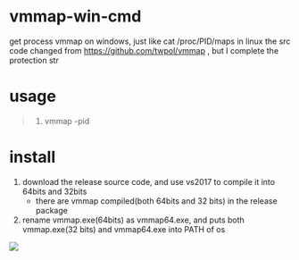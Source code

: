 # vmmap-win-cmd
get process vmmap on windows, just like cat /proc/PID/maps in linux
the src code changed from https://github.com/twpol/vmmap , but I complete the protection str

# usage
> 1. vmmap -pid <pid>

# install
1. download the release source code, and use vs2017 to compile it into 64bits and 32bits
    + there are vmmap compiled(both 64bits and 32 bits) in the release package
2. rename vmmap.exe(64bits) as vmmap64.exe, and puts both vmmap.exe(32 bits) and vmmap64.exe into PATH of os


![](https://github.com/Byzero512/vmmap_windows_comandline/raw/master/show.jpg)
